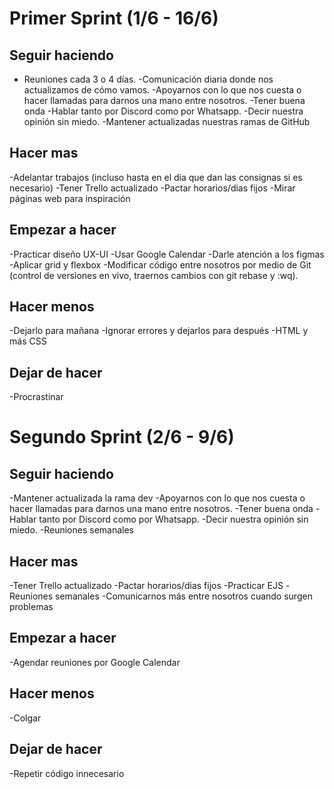 # Primer Sprint (1/6 - 16/6)

## Seguir haciendo

- Reuniones cada 3 o 4 días.
-Comunicación diaria donde nos actualizamos de cómo vamos.
-Apoyarnos con lo que nos cuesta o hacer llamadas para darnos una mano entre nosotros.
-Tener buena onda
-Hablar tanto por Discord como por Whatsapp.
-Decir nuestra opinión sin miedo.
-Mantener actualizadas nuestras ramas de GitHub

## Hacer mas

-Adelantar trabajos (incluso hasta en el día que dan las consignas si es necesario)
-Tener Trello actualizado
-Pactar horarios/dias fijos
-Mirar páginas web para inspiración


## Empezar a hacer
-Practicar diseño UX-UI
-Usar Google Calendar
-Darle atención a los figmas
-Aplicar grid y flexbox
-Modificar código entre nosotros por medio de Git (control de versiones en vivo, traernos cambios con git rebase y :wq).



## Hacer menos
-Dejarlo para mañana
-Ignorar errores y dejarlos para después
-HTML y más CSS

## Dejar de hacer
-Procrastinar



# Segundo Sprint (2/6 - 9/6)
## Seguir haciendo
-Mantener actualizada la rama dev
-Apoyarnos con lo que nos cuesta o hacer llamadas para darnos una mano entre nosotros.
-Tener buena onda
-Hablar tanto por Discord como por Whatsapp.
-Decir nuestra opinión sin miedo.
-Reuniones semanales


## Hacer mas
-Tener Trello actualizado
-Pactar horarios/dias fijos
-Practicar EJS
-Reuniones semanales
-Comunicarnos más entre nosotros cuando surgen problemas


## Empezar a hacer
-Agendar reuniones por Google Calendar


## Hacer menos
-Colgar


## Dejar de hacer
-Repetir código innecesario

